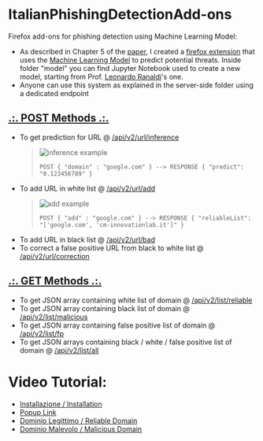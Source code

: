 # ItalianPhishingDetectionAdd-ons
Firefox add-ons for phishing detection using Machine Learning Model:
- As described in Chapter 5 of the [paper](https://ceur-ws.org/Vol-3260/paper13.pdf), I created a <a href="https://addons.mozilla.org/it/firefox/user/17670721/?utm_source=firefox-browser&utm_medium=firefox-browser&utm_content=addons-manager-user-profile-link">firefox extension</a> that uses the <a href="https://github.com/LeonardRanaldi/ItalianPhishingDetection/blob/main/models/RNN%20word%2Bchar_emb.ipynb">Machine Learning Model</a> to predict potential threats. Inside folder "model" you can find Jupyter Notebook used to create a new model, starting from Prof. <a href="https://github.com/LeonardRanaldi/">Leonardo Ranaldi</a>'s one.
- Anyone can use this system as explained in the server-side folder using a dedicated endpoint
## <ins>.:. POST Methods .:.</ins>
- To get prediction for URL @ <a href="http://www.cm-innovationlab.it:5000/api/v2/url/inference">/api/v2/url/inference</a>
  >![inference example](https://user-images.githubusercontent.com/22752092/232186853-f4b4d451-0010-4a46-b61a-de5ac7bc0875.JPG)
  >```
  >POST { "domain" : "google.com" } --> RESPONSE { "predict": "0.123456789" }
  >```
- To add URL in white list @ <a href="http://www.cm-innovationlab.it:5000/api/v2/url/add">/api/v2/url/add</a>
  >![add example](https://user-images.githubusercontent.com/22752092/232186949-9cf0634f-76d2-4531-a1bd-c85ab115ac69.JPG)
  >```
  >POST { "add" : "google.com" } --> RESPONSE { "reliableList": "['google.com',	'cm-innovationlab.it']" }
  >```
- To add URL in black list @ <a href="http://www.cm-innovationlab.it:5000/api/v2/url/bad">/api/v2/url/bad</a>
- To correct a false positive URL from black to white list @ <a href="http://www.cm-innovationlab.it:5000/api/v2/url/correction">/api/v2/url/correction</a>
## <ins>.:. GET Methods .:.</ins>
- To get JSON array containing white list of domain @ <a href="http://www.cm-innovationlab.it:5000/api/v2/list/reliable">/api/v2/list/reliable</a>
- To get JSON array containing black list of domain @ <a href="http://www.cm-innovationlab.it:5000/api/v2/list/malicious">/api/v2/list/malicious</a>
- To get JSON array containing false positive list of domain @ <a href="http://www.cm-innovationlab.it:5000/api/v2/list/fp">/api/v2/list/fp</a>
- To get JSON arrays containing black / white / false positive list of domain @ <a href="http://www.cm-innovationlab.it:5000/api/v2/list/all">/api/v2/list/all</a>

# Video Tutorial:
- <a href="https://www.cm-innovationlab.it/1%20-%20Installazione.mp4">Installazione / Installation</a></br>
- <a href="https://www.cm-innovationlab.it/2%20-%20Link%20popup.mp4">Popup Link</a></br>
- <a href="https://www.cm-innovationlab.it/3%20-%20Dominio%20Legittimo.mp4">Dominio Legittimo / Reliable Domain</a></br>
- <a href="https://www.cm-innovationlab.it/4%20-%20Dominio%20Malevolo.mp4">Dominio Malevolo / Malicious Domain</a></br>
